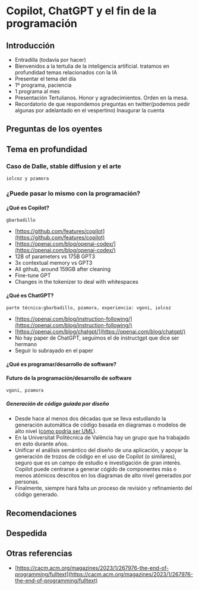 # Copilot, ChatGPT y el fin de la programación

## Introducción

- Entradilla (todavía por hacer)
- Bienvenidos a la tertulia de la inteligencia artificial. tratamos en profundidad temas relacionados con la IA
- Presentar el tema del día
- 1º programa, paciencia
- 1 programa al mes
- Presentación Tertulianos. Honor y agradecimientos. Orden en la mesa.
- Recordatorio de que respondemos preguntas en twitter(podemos pedir algunas por adelantado en el vespertino) Inaugurar la cuenta

## Preguntas de los oyentes

## Tema en profundidad

### Caso de Dalle, stable diffusion y el arte

`iolcoz y pzamora`

### ¿Puede pasar lo mismo con la programación?

#### ¿Qué es Copilot? 

`gbarbadillo`

- [https://github.com/features/copilot](https://github.com/features/copilot)
- [https://openai.com/blog/openai-codex/](https://openai.com/blog/openai-codex/)
- 12B of parameters vs 175B GPT3
- 3x contextual memory vs GPT3
- All github, around 159GB after cleaning
- Fine-tune GPT
- Changes in the tokenizer to deal with whitespaces

#### ¿Qué es ChatGPT?

`parte técnica:gbarbadillo, pzamora, experiencia: vgoni, iolcoz`

- [https://openai.com/blog/instruction-following/](https://openai.com/blog/instruction-following/)
- [https://openai.com/blog/chatgpt/](https://openai.com/blog/chatgpt/)
- No hay paper de ChatGPT, seguimos el de instructgpt que dice ser hermano
- Seguir lo subrayado en el paper

#### ¿Qué es programar/desarrollo de software?

#### Futuro de la programación/desarrollo de software

`vgoni, pzamora`

##### Generación de código guiada por diseño

- Desde hace al menos dos décadas que se lleva estudiando la generación automática de código basada en diagramas o modelos de alto nivel ([como podría ser UML](https://www.ajol.info/index.php/swj/article/view/183612)).
- En la Universitat Politècnica de València hay un grupo que ha trabajado en esto durante años.
- Unificar el análisis semántico del diseño de una aplicación, y apoyar la generación de trozos de código en el uso de Copilot (o similares), seguro que es un campo de estudio e investigación de gran interés. Copilot puede centrarse a generar cógido de  componentes más o menos atómicos descritos en los diagramas de alto nivel generados por personas.
- Finalmente, siempre hará falta un proceso de revisión y refinamiento del código generado.

## Recomendaciones

## Despedida

## Otras referencias

- [https://cacm.acm.org/magazines/2023/1/267976-the-end-of-programming/fulltext](https://cacm.acm.org/magazines/2023/1/267976-the-end-of-programming/fulltext)
